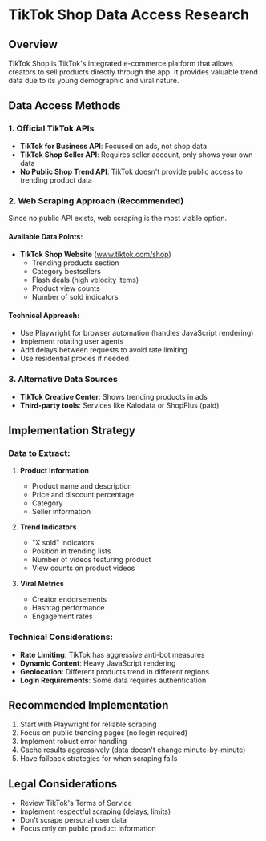 # TikTok Shop Data Access Research

## Overview
TikTok Shop is TikTok's integrated e-commerce platform that allows creators to sell products directly through the app. It provides valuable trend data due to its young demographic and viral nature.

## Data Access Methods

### 1. Official TikTok APIs
- **TikTok for Business API**: Focused on ads, not shop data
- **TikTok Shop Seller API**: Requires seller account, only shows your own data
- **No Public Shop Trend API**: TikTok doesn't provide public access to trending product data

### 2. Web Scraping Approach (Recommended)
Since no public API exists, web scraping is the most viable option.

#### Available Data Points:
- **TikTok Shop Website** (www.tiktok.com/shop)
  - Trending products section
  - Category bestsellers
  - Flash deals (high velocity items)
  - Product view counts
  - Number of sold indicators

#### Technical Approach:
- Use Playwright for browser automation (handles JavaScript rendering)
- Implement rotating user agents
- Add delays between requests to avoid rate limiting
- Use residential proxies if needed

### 3. Alternative Data Sources
- **TikTok Creative Center**: Shows trending products in ads
- **Third-party tools**: Services like Kalodata or ShopPlus (paid)

## Implementation Strategy

### Data to Extract:
1. **Product Information**
   - Product name and description
   - Price and discount percentage
   - Category
   - Seller information

2. **Trend Indicators**
   - "X sold" indicators
   - Position in trending lists
   - Number of videos featuring product
   - View counts on product videos

3. **Viral Metrics**
   - Creator endorsements
   - Hashtag performance
   - Engagement rates

### Technical Considerations:
- **Rate Limiting**: TikTok has aggressive anti-bot measures
- **Dynamic Content**: Heavy JavaScript rendering
- **Geolocation**: Different products trend in different regions
- **Login Requirements**: Some data requires authentication

## Recommended Implementation

1. Start with Playwright for reliable scraping
2. Focus on public trending pages (no login required)
3. Implement robust error handling
4. Cache results aggressively (data doesn't change minute-by-minute)
5. Have fallback strategies for when scraping fails

## Legal Considerations
- Review TikTok's Terms of Service
- Implement respectful scraping (delays, limits)
- Don't scrape personal user data
- Focus only on public product information